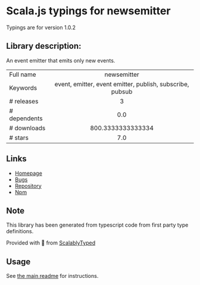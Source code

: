 
# Scala.js typings for newsemitter

Typings are for version 1.0.2

## Library description:
An event emitter that emits only new events.

|                    |                 |
| ------------------ | :-------------: |
| Full name          | newsemitter |
| Keywords           | event, emitter, event emitter, publish, subscribe, pubsub |
| # releases         | 3 |
| # dependents       | 0.0 |
| # downloads        | 800.3333333333334 |
| # stars            | 7.0 |

## Links
- [Homepage](https://github.com/fent/node-newsemitter#readme)
- [Bugs](https://github.com/fent/node-newsemitter/issues)
- [Repository](https://github.com/fent/node-newsemitter)
- [Npm](https://www.npmjs.com/package/newsemitter)
    


## Note
This library has been generated from typescript code from first party type definitions.

Provided with :purple_heart: from [ScalablyTyped](https://github.com/oyvindberg/ScalablyTyped)

## Usage
See [the main readme](../../readme.md) for instructions.


